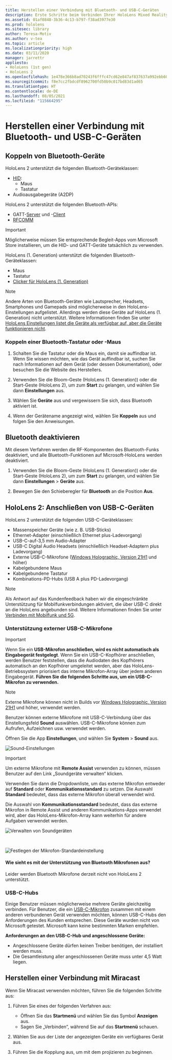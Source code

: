 ```yaml
---
title: Herstellen einer Verbindung mit Bluetooth- und USB-C-Geräten
description: Erste Schritte beim Verbinden Ihrer HoloLens Mixed Reality-Geräte mit Bluetooth- und USB-C-Geräten und Zubehör.
ms.assetid: 01af0848-3b36-4c13-b797-f38ad3977e30
ms.prod: hololens
ms.sitesec: library
author: Teresa-Motiv
ms.author: v-tea
ms.topic: article
ms.localizationpriority: high
ms.date: 03/11/2020
manager: jarrettr
appliesto:
- HoloLens (1st gen)
- HoloLens 2
ms.openlocfilehash: 1e478e366b8ad70243f6fffc47cd62e847af837637a992ebb60fc80bf6774186
ms.sourcegitcommit: f8e7cc2fbdcdf8962700fd50b9c017bd83d1ad65
ms.translationtype: HT
ms.contentlocale: de-DE
ms.lasthandoff: 08/05/2021
ms.locfileid: "115664295"
---
```

# <a name="connect-to-bluetooth-and-usb-c-devices"></a>Herstellen einer Verbindung mit Bluetooth- und USB-C-Geräten

## <a name="pair-bluetooth-devices"></a>Koppeln von Bluetooth-Geräte

HoloLens 2 unterstützt die folgenden Bluetooth-Geräteklassen:

- [HID](/windows-hardware/drivers/hid/):
    - Maus
    - Tastatur
- Audioausgabegeräte (A2DP)

HoloLens 2 unterstützt die folgenden Bluetooth-APIs:
- GATT-[Server](/windows/uwp/devices-sensors/gatt-server) und -[Client](/windows/uwp/devices-sensors/gatt-client)
- [RFCOMM](/windows/uwp/devices-sensors/send-or-receive-files-with-rfcomm)
>[!IMPORTANT]
> Möglicherweise müssen Sie entsprechende Begleit-Apps vom Microsoft Store installieren, um die HID- und GATT-Geräte tatsächlich zu verwenden.

HoloLens (1. Generation) unterstützt die folgenden Bluetooth-Geräteklassen:

- Maus
- Tastatur
- [Clicker für HoloLens (1. Generation)](hololens1-clicker.md)

> [!NOTE]
> Andere Arten von Bluetooth-Geräten wie Lautsprecher, Headsets, Smartphones und Gamepads sind möglicherweise in den HoloLens-Einstellungen aufgelistet. Allerdings werden diese Geräte auf HoloLens (1. Generation) nicht unterstützt. Weitere Informationen finden Sie unter [HoloLens Einstellungen listet die Geräte als verfügbar auf, aber die Geräte funktionieren nicht](hololens-troubleshooting.md#devices-listed-as-available-in-settings-dont-work).

### <a name="pair-a-bluetooth-keyboard-or-mouse"></a>Koppeln einer Bluetooth-Tastatur oder -Maus

1. Schalten Sie die Tastatur oder die Maus ein, damit sie auffindbar ist. Wenn Sie wissen möchten, wie das Gerät auffindbar ist, suchen Sie nach Informationen auf dem Gerät (oder dessen Dokumentation), oder besuchen Sie die Website des Herstellers.

1. Verwenden Sie die Bloom-Geste (HoloLens (1. Generation)) oder die Start-Geste (HoloLens 2), um zum **Start** zu gelangen, und wählen Sie dann **Einstellungen** aus.

1. Wählen Sie **Geräte** aus und vergewissern Sie sich, dass Bluetooth aktiviert ist.  

1. Wenn der Gerätename angezeigt wird, wählen Sie **Koppeln** aus und folgen Sie den Anweisungen.

## <a name="disable-bluetooth"></a>Bluetooth deaktivieren

Mit diesem Verfahren werden die RF-Komponenten des Bluetooth-Funks deaktiviert, und alle Bluetooth-Funktionen auf Microsoft-HoloLens werden deaktiviert.

1. Verwenden Sie die Bloom-Geste (HoloLens (1. Generation)) oder die Start-Geste (HoloLens 2), um zum **Start** zu gelangen, und wählen Sie dann **Einstellungen** > **Geräte** aus.

1. Bewegen Sie den Schieberegler für **Bluetooth** an die Position **Aus**.

## <a name="hololens-2-connect-usb-c-devices"></a>HoloLens 2: Anschließen von USB-C-Geräten

HoloLens 2 unterstützt die folgenden USB-C-Geräteklassen:

- Massenspeicher Geräte (wie z. B. USB-Sticks)
- Ethernet-Adapter (einschließlich Ethernet plus-Ladevorgang)
- USB-C-auf-3,5 mm Audio-Adapter
- USB-C Digital Audio Headsets (einschließlich Headset-Adaptern plus Ladevorgang)
- Externe USB-C-Mikrofone ([Windows Holographic, Version 21H1](hololens-release-notes.md#windows-holographic-version-21h1) und höher)
- Kabelgebundene Maus
- Kabelgebundene Tastatur
- Kombinations-PD-Hubs (USB A plus PD-Ladevorgang)


> [!NOTE]
> Als Antwort auf das Kundenfeedback haben wir die eingeschränkte Unterstützung für Mobilfunkverbindungen aktiviert, die über USB-C direkt an die HoloLens angebunden sind. Weitere Informationen finden Sie unter [Verbinden mit Mobilfunk und 5G](hololens-cellular.md).

### <a name="usb-c-external-microphone-support"></a>Unterstützung externer USB-C-Mikrofone

> [!IMPORTANT]
> Wenn Sie ein **USB-Mikrofon anschließen, wird es nicht automatisch als Eingabegerät festgelegt**. Wenn Sie ein USB-C-Kopfhörer anschließen, werden Benutzer feststellen, dass die Audiodaten des Kopfhörers automatisch an den Kopfhörer umgeleitet werden, aber das HoloLens-Betriebssystem priorisiert das interne Mikrofon-Array über jedem anderen Eingabegerät. **Führen Sie die folgenden Schritte aus, um ein USB-C-Mikrofon zu verwenden.**

> [!NOTE]
> Externe Mikrofone können nicht in Builds vor [Windows Holographic, Version 21H1](hololens-release-notes.md#windows-holographic-version-21h1) und höher, verwendet werden. 

Benutzer können externe Mikrofone mit USB-C-Verbindung über das Einstellungsfeld **Sound** auswählen. USB-C-Mikrofone können zum Aufrufen, Aufzeichnen usw. verwendet werden.

Öffnen Sie die App **Einstellungen**, und wählen Sie **System** > **Sound** aus.

![Sound-Einstellungen](images/usbc-mic-1.jpg)

> [!IMPORTANT]
> Um externe Mikrofone mit **Remote Assist** verwenden zu können, müssen Benutzer auf den Link „Soundgeräte verwalten“ klicken.
>
> Verwenden Sie dann die Dropdownliste, um das externe Mikrofon entweder auf **Standard** oder **Kommunikationsstandard** zu setzen. Die Auswahl **Standard** bedeutet, dass das externe Mikrofon überall verwendet wird.
>
> Die Auswahl von **Kommunikationsstandard** bedeutet, dass das externe Mikrofon in Remote Assist und anderen Kommunikations-Apps verwendet wird, aber das HoloLens-Mikrofon-Array kann weiterhin für andere Aufgaben verwendet werden.

![Verwalten von Soundgeräten](images/usbc-mic-2.png)

<br>

![Festlegen der Mikrofon-Standardeinstellung](images/usbc-mic-3.jpg)

#### <a name="what-about-bluetooth-microphone-support"></a>Wie sieht es mit der Unterstützung von Bluetooth Mikrofonen aus?

Leider werden Bluetooth Mikrofone derzeit nicht von HoloLens 2 unterstützt.

### <a name="usb-c-hubs"></a>USB-C-Hubs

Einige Benutzer müssen möglicherweise mehrere Geräte gleichzeitig verbinden. Für Benutzer, die ein [USB-C-Mikrofon](#usb-c-external-microphone-support) zusammen mit einem anderen verbundenen Gerät verwenden möchten, können USB-C-Hubs den Anforderungen des Kunden entsprechen. Diese Geräte wurden nicht von Microsoft getestet. Microsoft kann keine bestimmten Marken empfehlen.

**Anforderungen an den USB-C-Hub und angeschlossene Geräte:**

- Angeschlossene Geräte dürfen keinen Treiber benötigen, der installiert werden muss.
- Die Gesamtleistung aller angeschlossenen Geräte muss unter 4,5 Watt liegen.

## <a name="connect-to-miracast"></a>Herstellen einer Verbindung mit Miracast

Wenn Sie Miracast verwenden möchten, führen Sie die folgenden Schritte aus:

1. Führen Sie eines der folgenden Verfahren aus:  

   - Öffnen Sie das **Startmenü** und wählen Sie das Symbol **Anzeigen** aus.
   - Sagen Sie „Verbinden“, während Sie auf das **Startmenü** schauen.  

1. Wählen Sie aus der Liste der angezeigten Geräte ein verfügbares Gerät aus.

1. Führen Sie die Kopplung aus, um mit dem projizieren zu beginnen.
